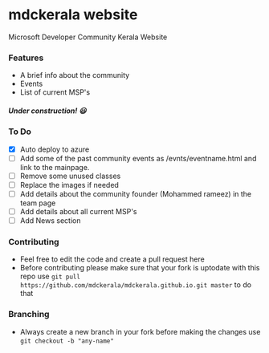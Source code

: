 # mdckerala website
Microsoft Developer Community Kerala Website

### Features
* A brief info about the community
* Events
* List of current MSP's

##### Under construction! :smiley:

### To Do
- [x] Auto deploy to azure
- [ ] Add some of the past community events as /evnts/eventname.html and link to the mainpage. 
- [ ] Remove some unused classes
- [ ] Replace the images if needed
- [ ] Add details about the community founder (Mohammed rameez) in the team page
- [ ] Add details about all current MSP's
- [ ] Add News section

### Contributing
- Feel free to edit the code and create a pull request here
- Before contributing please make sure that your fork is uptodate with this repo use `git pull https://github.com/mdckerala/mdckerala.github.io.git master` to do that

### Branching
- Always create a new branch in your fork before making the changes use `git checkout -b "any-name"`
